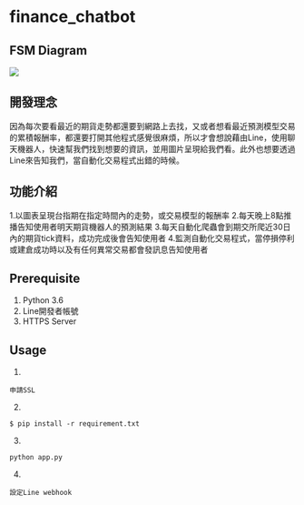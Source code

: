 # finance_chatbot
## FSM Diagram
![](https://i.imgur.com/PK55TOS.png)

## 開發理念
因為每次要看最近的期貨走勢都還要到網路上去找，又或者想看最近預測模型交易的累積報酬率，都還要打開其他程式感覺很麻煩，所以才會想說藉由Line，使用聊天機器人，快速幫我們找到想要的資訊，並用圖片呈現給我們看。此外也想要透過Line來告知我們，當自動化交易程式出錯的時候。

## 功能介紹
1.以圖表呈現台指期在指定時間內的走勢，或交易模型的報酬率
2.每天晚上8點推播告知使用者明天期貨機器人的預測結果
3.每天自動化爬蟲會到期交所爬近30日內的期貨tick資料，成功完成後會告知使用者
4.監測自動化交易程式，當停損停利或建倉成功時以及有任何異常交易都會發訊息告知使用者

## Prerequisite
1. Python 3.6
2. Line開發者帳號
3. HTTPS Server

## Usage
1. 
```
申請SSL
```
2.  
```
$ pip install -r requirement.txt
```
3.
```
python app.py
```
4. 
```
設定Line webhook
```